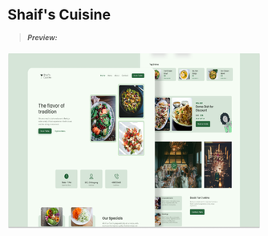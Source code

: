 # Shaif's Cuisine 
>##### Preview: [](093309.github.io/shaifs_cuisine/)

<img src="./banner.png" width=700px height=350px/>
